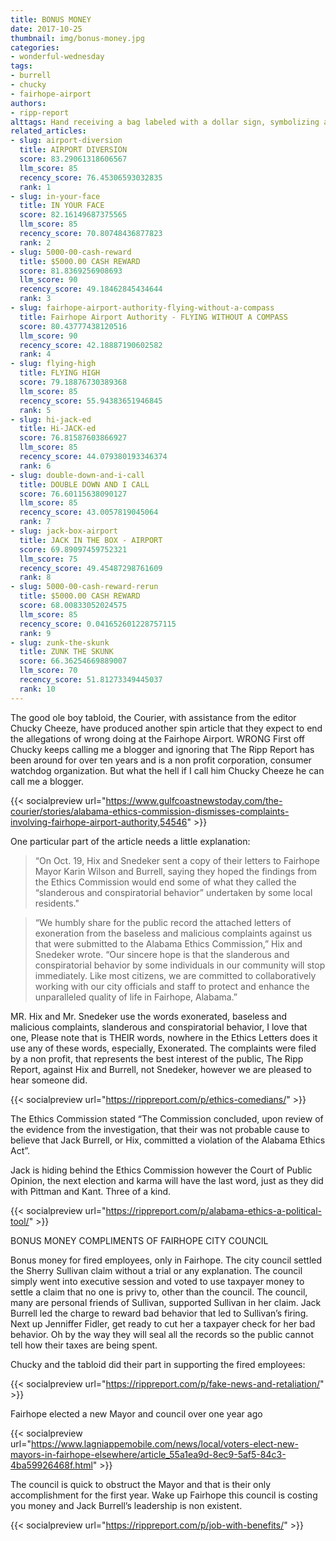```yaml
---
title: BONUS MONEY
date: 2017-10-25
thumbnail: img/bonus-money.jpg
categories:
- wonderful-wednesday
tags:
- burrell
- chucky
- fairhope-airport
authors:
- ripp-report
alttags: Hand receiving a bag labeled with a dollar sign, symbolizing alleged corruption at Fairhope Airport discussed in this article
related_articles:
- slug: airport-diversion
  title: AIRPORT DIVERSION
  score: 83.29061318606567
  llm_score: 85
  recency_score: 76.45306593032835
  rank: 1
- slug: in-your-face
  title: IN YOUR FACE
  score: 82.16149687375565
  llm_score: 85
  recency_score: 70.80748436877823
  rank: 2
- slug: 5000-00-cash-reward
  title: $5000.00 CASH REWARD
  score: 81.8369256908693
  llm_score: 90
  recency_score: 49.18462845434644
  rank: 3
- slug: fairhope-airport-authority-flying-without-a-compass
  title: Fairhope Airport Authority - FLYING WITHOUT A COMPASS
  score: 80.43777438120516
  llm_score: 90
  recency_score: 42.18887190602582
  rank: 4
- slug: flying-high
  title: FLYING HIGH
  score: 79.18876730389368
  llm_score: 85
  recency_score: 55.94383651946845
  rank: 5
- slug: hi-jack-ed
  title: Hi-JACK-ed
  score: 76.81587603866927
  llm_score: 85
  recency_score: 44.079380193346374
  rank: 6
- slug: double-down-and-i-call
  title: DOUBLE DOWN AND I CALL
  score: 76.60115638090127
  llm_score: 85
  recency_score: 43.0057819045064
  rank: 7
- slug: jack-box-airport
  title: JACK IN THE BOX - AIRPORT
  score: 69.89097459752321
  llm_score: 75
  recency_score: 49.45487298761609
  rank: 8
- slug: 5000-00-cash-reward-rerun
  title: $5000.00 CASH REWARD
  score: 68.00833052024575
  llm_score: 85
  recency_score: 0.041652601228757115
  rank: 9
- slug: zunk-the-skunk
  title: ZUNK THE SKUNK
  score: 66.36254669889007
  llm_score: 70
  recency_score: 51.81273349445037
  rank: 10
---
```

The good ole boy tabloid, the Courier, with assistance from the editor Chucky Cheeze, have produced another spin article that they expect to end the allegations of wrong doing at the Fairhope Airport. WRONG First off Chucky keeps calling me a blogger and ignoring that The Ripp Report has been around for over ten years and is a non profit corporation, consumer watchdog organization. But what the hell if I call him Chucky Cheeze he can call me a blogger.

{{< socialpreview url="https://www.gulfcoastnewstoday.com/the-courier/stories/alabama-ethics-commission-dismisses-complaints-involving-fairhope-airport-authority,54546" >}}

One particular part of the article needs a little explanation:

> “On Oct. 19, Hix and Snedeker sent a copy of their letters to Fairhope Mayor Karin Wilson and Burrell, saying they hoped the findings from the Ethics Commission would end some of what they called the “slanderous and conspiratorial behavior” undertaken by some local residents."

> “We humbly share for the public record the attached letters of exoneration from the baseless and malicious complaints against us that were submitted to the Alabama Ethics Commission,” Hix and Snedeker wrote. “Our sincere hope is that the slanderous and conspiratorial behavior by some individuals in our community will stop immediately. Like most citizens, we are committed to collaboratively working with our city officials and staff to protect and enhance the unparalleled quality of life in Fairhope, Alabama.”

MR. Hix and Mr. Snedeker use the words exonerated, baseless and malicious complaints, slanderous and conspiratorial behavior, I love that one, Please note that is THEIR words, nowhere in the Ethics Letters does it use any of these words, especially, Exonerated. The complaints were filed by a non profit, that represents the best interest of the public, The Ripp Report, against Hix and Burrell, not Snedeker, however we are pleased to hear someone did.

{{< socialpreview url="https://rippreport.com/p/ethics-comedians/" >}}

The Ethics Commission stated “The Commission concluded, upon review of the evidence from the investigation, that their was not probable cause to believe that Jack Burrell, or Hix, committed a violation of the Alabama Ethics Act”.

Jack is hiding behind the Ethics Commission however the Court of Public Opinion, the next election and karma will have the last word, just as they did with Pittman and Kant. Three of a kind.

{{< socialpreview url="https://rippreport.com/p/alabama-ethics-a-political-tool/" >}}

BONUS MONEY COMPLIMENTS OF FAIRHOPE CITY COUNCIL

Bonus money for fired employees, only in Fairhope. The city council settled the Sherry Sullivan claim without a trial or any explanation. The council simply went into executive session and voted to use taxpayer money to settle a claim that no one is privy to, other than the council. The council, many are personal friends of Sullivan, supported Sullivan in her claim. Jack Burrell led the charge to reward bad behavior that led to Sullivan’s firing. Next up Jenniffer Fidler, get ready to cut her a taxpayer check for her bad behavior. Oh by the way they will seal all the records so the public cannot tell how their taxes are being spent.

Chucky and the tabloid did their part in supporting the fired employees:

{{< socialpreview url="https://rippreport.com/p/fake-news-and-retaliation/" >}}

Fairhope elected a new Mayor and council over one year ago

{{< socialpreview url="https://www.lagniappemobile.com/news/local/voters-elect-new-mayors-in-fairhope-elsewhere/article_55a1ea9d-8ec9-5af5-84c3-4ba59926468f.html" >}}

The council is quick to obstruct the Mayor and that is their only accomplishment for the first year. Wake up Fairhope this council is costing you money and Jack Burrell’s leadership is non existent.

{{< socialpreview url="https://rippreport.com/p/job-with-benefits/" >}}
